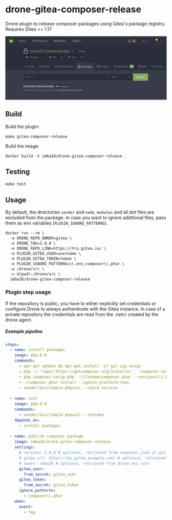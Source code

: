 # drone-gitea-composer-release

Drone plugin to release composer packages using Gitea's package registry.
Requires Gitea >= 1.17

![gitea package registry](./doc/cover.png)

## Build

Build the plugin:

```shell
make gitea-composer-release
```

Build the image:
```shell
docker build -t imba28/drone-gitea-composer-release .
```

## Testing

```
make test
```

## Usage

By default, the directories `vendor` and `node_modules` and all dot files are excluded from the package.
In case you want to ignore additional files, pass them as env variables (`PLUGIN_IGNORE_PATTERNS`).

```shell
docker run --rm \
  -e DRONE_REPO_OWNER=gitea \
  -e DRONE_TAG=1.0.0 \
  -e DRONE_REPO_LINK=https://try.gitea.io/ \
  -e PLUGIN_GITEA_USER=username \
  -e PLUGIN_GITEA_TOKEN=token \
  -e PLUGIN_IGNORE_PATTERNS=\\.env,composer\\.phar \
  -w /drone/src \
  -v $(pwd):/drone/src \
  imba28/drone-gitea-composer-release
```

### Plugin step usage

If the repository is public, you have to either explicitly set credentials or configure Drone to always authenticate with the Gitea instance.
In case of a private repository the credentials are read from the .netrc created by the drone agent.

##### Example pipeline

```yaml
steps:
  - name: install packages
    image: php:8.0
    commands:
      - apt-get update && apt-get install -yf git zip unzip
      - php -r "copy('https://getcomposer.org/installer', 'composer-setup.php');"
      - php composer-setup.php --filename=composer.phar --version=2.1.6 && rm composer-setup.php
      - ./composer.phar install --ignore-platform-reqs
      - vendor/bin/simple-phpunit --check-version
    
  - name: test
    image: php:8.0
    commands:
      - vendor/bin/simple-phpunit --testdox
    depends_on:
      - install packages
  
  - name: publish composer package
    image: imba28/drone-gitea-composer-release
    settings:
      # version: 1.0.0 # optional, retrieved from composer.json or git tag
      # gitea_url: https://my.gitea.example.com/ # optional, retrieved from drone env vars
      # owner: imba28 # optional, retrieved from drone env vars
      gitea_user:
        from_secret: gitea_user
      gitea_token:
        from_secret: gitea_token
      ignore_patterns:
        - composer\\.phar
    when:
      event:
        - tag
```
